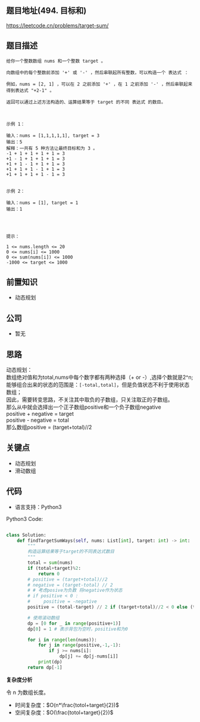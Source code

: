 
## 题目地址(494. 目标和)

https://leetcode.cn/problems/target-sum/

## 题目描述

```
给你一个整数数组 nums 和一个整数 target 。

向数组中的每个整数前添加 '+' 或 '-' ，然后串联起所有整数，可以构造一个 表达式 ：

例如，nums = [2, 1] ，可以在 2 之前添加 '+' ，在 1 之前添加 '-' ，然后串联起来得到表达式 "+2-1" 。

返回可以通过上述方法构造的、运算结果等于 target 的不同 表达式 的数目。

 

示例 1：

输入：nums = [1,1,1,1,1], target = 3
输出：5
解释：一共有 5 种方法让最终目标和为 3 。
-1 + 1 + 1 + 1 + 1 = 3
+1 - 1 + 1 + 1 + 1 = 3
+1 + 1 - 1 + 1 + 1 = 3
+1 + 1 + 1 - 1 + 1 = 3
+1 + 1 + 1 + 1 - 1 = 3


示例 2：

输入：nums = [1], target = 1
输出：1


 

提示：

1 <= nums.length <= 20
0 <= nums[i] <= 1000
0 <= sum(nums[i]) <= 1000
-1000 <= target <= 1000
```

## 前置知识

- 动态规划

## 公司

- 暂无

## 思路
动态规划：  
数组绝对值和为total,nums中每个数字都有两种选择（+ or -）,选择个数就是2^n;  
能够组合出来的状态的范围是：`[-total,total]`，但是负值状态不利于使用状态数组；  
因此，需要转变思路，不关注其中取负的子数组，只关注取正的子数组。  
那么从中就会选择出一个正子数组positive和一个负子数组negative  
positive + negative = target  
positive - negative = total  
那么数组positive = (target+total)//2  
## 关键点

- 动态规划
-  滑动数组


## 代码

- 语言支持：Python3

Python3 Code:

```python

class Solution:
    def findTargetSumWays(self, nums: List[int], target: int) -> int:
        """
        构造运算结果等于target的不同表达式数目
        """
        total = sum(nums)
        if (total+target)%2:
            return 0
        # positive = (target+total)//2
        # negative = (target-total) // 2
        # # 考虑posive为负数 将negative作为状态
        # if positive < 0 :
        #     positive = -negative
        positive = (total-target) // 2 if (target+total)//2 < 0 else (target+total)//2

        # 使用滚动数组
        dp = [0 for _ in range(positive+1)]
        dp[0] = 1 # 表示背包为空时，positive和为0

        for i in range(len(nums)):
            for j in range(positive,-1,-1):
                if j >= nums[i]:
                    dp[j] += dp[j-nums[i]]
            print(dp)
        return dp[-1]

```


**复杂度分析**

令 n 为数组长度。

- 时间复杂度：$O(n*\frac{totol+target}{2})$
- 空间复杂度：$O(\frac{totol+target}{2})$

